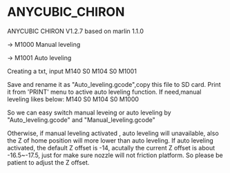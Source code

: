 # ANYCUBIC_CHIRON
ANYCUBIC CHIRON V1.2.7 based on marlin 1.1.0

-> M1000   Manual leveling

-> M1001   Auto leveling

Creating a txt, input 
M140 S0
M104 S0
M1001

Save and rename it as "Auto_leveling.gcode",copy this file to SD card. Print it from 'PRINT' menu to active auto leveling function.
If need,manual leveling likes below:
M140 S0
M104 S0
M1000

So we can easy switch manual leveing or auto leveling by "Auto_leveling.gcode" and "Manual_leveling.gcode"

Otherwise, if manual leveling activated , auto leveling will unavailable, also the Z of home position will more lower than auto leveling.
If auto leveling activated, the default Z offset is -14, acutally the current Z offset is about -16.5~-17.5, just for make sure nozzle will not friction platform. So please be patient to adjust the Z offset. 
